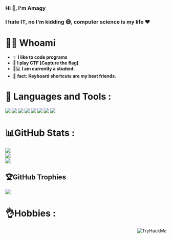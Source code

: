 ### Hi 👋, I'm Amagy

###

<h3 align="left">I hate IT, no I'm kidding 😅, computer science is my life ❤️</h3>


# 🙋‍♂️ **Whoami**

- ✨ **I like to code programs**
- 🚩 **I play CTF [Capture the flag]**.
- 👨💻 **I am currently a student**.
- 🎲 **fact: Keyboard shortcuts are my best friends**.


# 🚀 **Languages and Tools :**

<p>
    <img src="https://img.shields.io/badge/Python-FFD43B?style=for-the-badge&logo=python&logoColor=blue" />
    <img src="https://img.shields.io/badge/Linux-FCC624?style=for-the-badge&logo=linux&logoColor=black" />
    <img src="https://img.shields.io/badge/GNU%20Bash-4EAA25?style=for-the-badge&logo=GNU%20Bash&logoColor=white" />
    <img src="https://img.shields.io/badge/Kali_Linux-557C94?style=for-the-badge&logo=kali-linux&logoColor=white" />
    <img src="https://img.shields.io/badge/VSCode-0078D4?style=for-the-badge&logo=visual%20studio%20code&logoColor=white" />
   <img src="https://img.shields.io/badge/Debian-A81D33?style=for-the-badge&logo=debian&logoColor=white" />
   <img src="https://img.shields.io/badge/Android-3DDC84?style=for-the-badge&logo=android&logoColor=whitee" />
   <img src="https://img.shields.io/badge/Shell_Script-121011?style=for-the-badge&logo=gnu-bash&logoColor=white" />
</p>


# 📊GitHub Stats :
![](https://github-readme-stats.vercel.app/api?username=Amagy&theme=radical&hide_border=false&include_all_commits=true&count_private=true)<br/>
![](https://github-readme-streak-stats.herokuapp.com/?user=Amagy&theme=radical&hide_border=false)<br/>
![](https://github-readme-stats.vercel.app/api/top-langs/?username=Amagy&theme=radical&hide_border=false&include_all_commits=true&count_private=true&layout=compact)


## 🏆GitHub Trophies
![](https://github-profile-trophy.vercel.app/?username=Amagy&theme=radical&no-frame=false&no-bg=false&margin-w=4)

# 👌**Hobbies :**

<img align="right" src="https://tryhackme-badges.s3.amazonaws.com/4ut4k.png" alt="TryHackMe">


